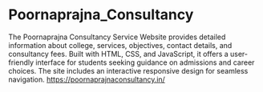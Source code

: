 # Poornaprajna_Consultancy
The Poornaprajna Consultancy Service Website provides detailed information about college, services, objectives, contact details, and consultancy fees. Built with HTML, CSS, and JavaScript, it offers a user-friendly interface for students seeking guidance on admissions and career choices. The site includes an interactive responsive design for seamless navigation.
https://poornaprajnaconsultancy.in/
